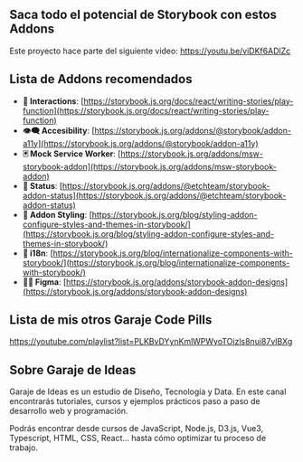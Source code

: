 ## Saca todo el potencial de Storybook con estos Addons
Este proyecto hace parte del siguiente video: https://youtu.be/viDKf6ADlZc

## Lista de Addons recomendados
* **🧪 Interactions**: [https://storybook.js.org/docs/react/writing-stories/play-function](https://storybook.js.org/docs/react/writing-stories/play-function)
* **👁️‍🗨️ Accesibility**: [https://storybook.js.org/addons/@storybook/addon-a11y](https://storybook.js.org/addons/@storybook/addon-a11y)
* **🃏 Mock Service Worker**: [https://storybook.js.org/addons/msw-storybook-addon](https://storybook.js.org/addons/msw-storybook-addon)
* **🚨 Status**: [https://storybook.js.org/addons/@etchteam/storybook-addon-status](https://storybook.js.org/addons/@etchteam/storybook-addon-status)
* **💅 Addon Styling**: [https://storybook.js.org/blog/styling-addon-configure-styles-and-themes-in-storybook/](https://storybook.js.org/blog/styling-addon-configure-styles-and-themes-in-storybook/)
* **💬 i18n**: [https://storybook.js.org/blog/internationalize-components-with-storybook/](https://storybook.js.org/blog/internationalize-components-with-storybook/)
* **👩‍🎨 Figma**: [https://storybook.js.org/addons/storybook-addon-designs](https://storybook.js.org/addons/storybook-addon-designs)

## Lista de mis otros Garaje Code Pills
https://youtube.com/playlist?list=PLKBvDYynKmlWPWyoTOizls8nui87vlBXg

## Sobre Garaje de Ideas
Garaje de Ideas es un estudio de Diseño, Tecnología y Data. En este canal encontrarás tutoriales, cursos y ejemplos prácticos paso a paso de desarrollo web y programación. 

Podrás encontrar desde cursos de JavaScript, Node.js, D3.js, Vue3, Typescript, HTML, CSS, React... hasta cómo optimizar tu proceso de trabajo.

